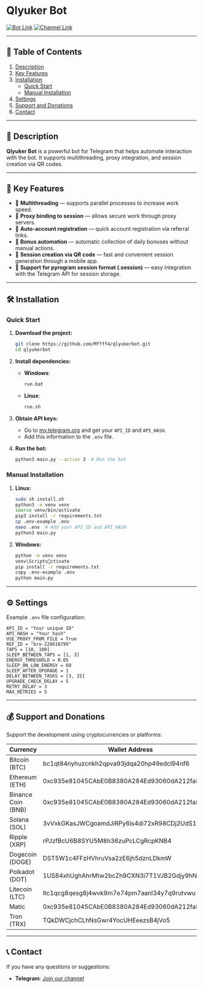
# Qlyuker Bot

[![Bot Link](https://img.shields.io/badge/Telegram-Bot_Link-blue?style=for-the-badge&logo=Telegram&logoColor=white)](https://t.me/qlyukerbot/start?startapp=bro-228618799)
[![Channel Link](https://img.shields.io/badge/Telegram-Channel_Link-blue?style=for-the-badge&logo=Telegram&logoColor=white)](https://t.me/+ap1Yd23CiuVkOTEy)

---

## 📑 Table of Contents
1. [Description](#description)
2. [Key Features](#key-features)
3. [Installation](#installation)
   - [Quick Start](#quick-start)
   - [Manual Installation](#manual-installation)
4. [Settings](#settings)
5. [Support and Donations](#support-and-donations)
6. [Contact](#contact)

---

## 📜 Description
**Qlyuker Bot** is a powerful bot for Telegram that helps automate interaction with the bot. It supports multithreading, proxy integration, and session creation via QR codes.

---

## 🌟 Key Features
- 🔄 **Multithreading** — supports parallel processes to increase work speed.
- 🔐 **Proxy binding to session** — allows secure work through proxy servers.
- 📲 **Auto-account registration** — quick account registration via referral links.
- 🎁 **Bonus automation** — automatic collection of daily bonuses without manual actions.
- 📸 **Session creation via QR code** — fast and convenient session generation through a mobile app.
- 📄 **Support for pyrogram session format (.session)** — easy integration with the Telegram API for session storage.

---

## 🛠️ Installation

### Quick Start
1. **Download the project:**
   ```bash
   git clone https://github.com/Mffff4/qlyukerbot.git
   cd qlyukerbot
   ```

2. **Install dependencies:**
   - **Windows**:
     ```bash
     run.bat
     ```
   - **Linux**:
     ```bash
     run.sh
     ```

3. **Obtain API keys:**
   - Go to [my.telegram.org](https://my.telegram.org) and get your `API_ID` and `API_HASH`.
   - Add this information to the `.env` file.

4. **Run the bot:**
   ```bash
   python3 main.py --action 3  # Run the bot
   ```

### Manual Installation
1. **Linux:**
   ```bash
   sudo sh install.sh
   python3 -m venv venv
   source venv/bin/activate
   pip3 install -r requirements.txt
   cp .env-example .env
   nano .env  # Add your API_ID and API_HASH
   python3 main.py
   ```

2. **Windows:**
   ```bash
   python -m venv venv
   venv\Scriptsctivate
   pip install -r requirements.txt
   copy .env-example .env
   python main.py
   ```

---

## ⚙️ Settings

Example `.env` file configuration:

```plaintext
API_ID = "Your unique ID"
API_HASH = "Your hash"
USE_PROXY_FROM_FILE = True
REF_ID = "bro-228618799"
TAPS = [10, 100]
SLEEP_BETWEEN_TAPS = [1, 3]
ENERGY_THRESHOLD = 0.05
SLEEP_ON_LOW_ENERGY = 60
SLEEP_AFTER_UPGRADE = 1
DELAY_BETWEEN_TASKS = [3, 15]
UPGRADE_CHECK_DELAY = 5
RETRY_DELAY = 3
MAX_RETRIES = 5
```

---

## 💰 Support and Donations

Support the development using cryptocurrencies or platforms:

| Currency               | Wallet Address                                                                     |
|------------------------|------------------------------------------------------------------------------------|
| Bitcoin (BTC)|bc1qt84nyhuzcnkh2qpva93jdqa20hp49edcl94nf6| 
| Ethereum (ETH)|0xc935e81045CAbE0B8380A284Ed93060dA212fa83| 
| Binance Coin (BNB)|0xc935e81045CAbE0B8380A284Ed93060dA212fa83| 
| Solana (SOL)|3vVxkGKasJWCgoamdJiRPy6is4di72xR98CDj2UdS1BE| 
| Ripple (XRP)|rPJzfBcU6B8SYU5M8h36zuPcLCgRcpKNB4| 
| Dogecoin (DOGE)|DST5W1c4FFzHVhruVsa2zE6jh5dznLDkmW| 
| Polkadot (DOT)|1US84xhUghAhrMtw2bcZh9CXN3i7T1VJB2Gdjy9hNjR3K71| 
| Litecoin (LTC)|ltc1qcg8qesg8j4wvk9m7e74pm7aanl34y7q9rutvwu| 
| Matic|0xc935e81045CAbE0B8380A284Ed93060dA212fa83| 
| Tron (TRX)|TQkDWCjchCLhNsGwr4YocUHEeezsB4jVo5| 


---

## 📞 Contact

If you have any questions or suggestions:
- **Telegram**: [Join our channel](https://t.me/+ap1Yd23CiuVkOTEy)
